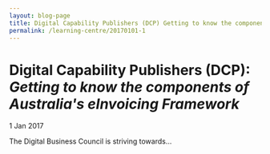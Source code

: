 ```yaml
---
layout: blog-page
title: Digital Capability Publishers (DCP) Getting to know the components of Australia\'s eInvoicing Framework
permalink: /learning-centre/20170101-1
---
```


# Digital Capability Publishers (DCP): *Getting to know the components of Australia's eInvoicing Framework*

1 Jan 2017

The Digital Business Council is striving towards...



